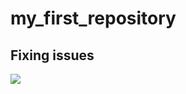 # my_first_repository
## Fixing issues
![](https://www.google.com/url?sa=i&url=https%3A%2F%2Fwww.classicpress.net%2Fgithub-desktop-a-really-really-simple-tutorial%2F&psig=AOvVaw1UuAgoIOkF0g9rpQhymneh&ust=1700665855935000&source=images&cd=vfe&opi=89978449&ved=0CBIQjRxqFwoTCPiE5pOw1YIDFQAAAAAdAAAAABAE)
